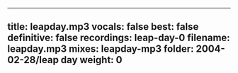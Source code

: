 
---
title: leapday.mp3
vocals: false
best: false
definitive: false
recordings: leap-day-0
filename: leapday.mp3
mixes: leapday-mp3
folder: 2004-02-28/leap day
weight: 0
---
